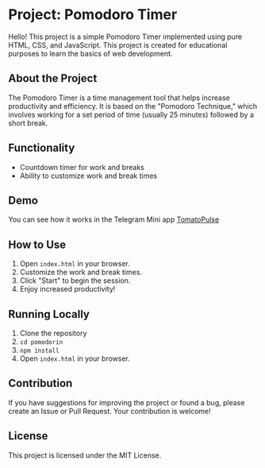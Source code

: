 # Project: Pomodoro Timer

Hello! This project is a simple Pomodoro Timer implemented using pure HTML, CSS, and JavaScript. This project is created for educational purposes to learn the basics of web development.

## About the Project

The Pomodoro Timer is a time management tool that helps increase productivity and efficiency. It is based on the "Pomodoro Technique," which involves working for a set period of time (usually 25 minutes) followed by a short break.

## Functionality

- Countdown timer for work and breaks
- Ability to customize work and break times

## Demo
You can see how it works in the Telegram Mini app [TomatoPulse](https://t.me/tomatopulsebot)

## How to Use

1. Open `index.html` in your browser.
2. Customize the work and break times.
3. Click "Start" to begin the session.
4. Enjoy increased productivity!

## Running Locally

1. Clone the repository
2. `cd pomodorin`
3. `npm install`
4. Open `index.html` in your browser.

## Contribution

If you have suggestions for improving the project or found a bug, please create an Issue or Pull Request. Your contribution is welcome!

## License

This project is licensed under the MIT License.
